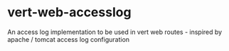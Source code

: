# vert-web-accesslog
An access log implementation to be used in vert web routes - inspired by apache / tomcat access log configuration
